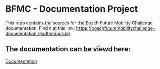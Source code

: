 # BFMC - Documentation Project

This repo contains the sources for the Bosch Future Mobility Challenge documentation. 
Find it at this link: https://boschfuturemobilitychallenge-documentation.readthedocs.io/

## The documentation can be viewd here:
[Documentation](https://boschfuturemobility.com/documentation/)